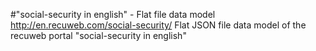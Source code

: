#"social-security in english" - Flat file data model
http://en.recuweb.com/social-security/
Flat JSON file data model of the recuweb portal "social-security in english"
